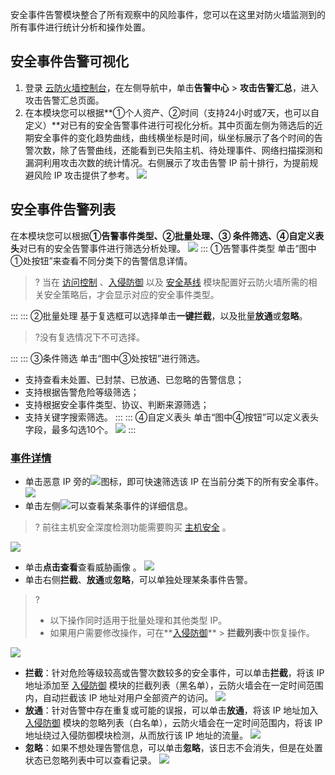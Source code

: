 安全事件告警模块整合了所有观察中的风险事件，您可以在这里对防火墙监测到的所有事件进行统计分析和操作处置。
## 安全事件告警可视化
1. 登录 [云防火墙控制台](https://console.cloud.tencent.com/cfw/warncenter)，在左侧导航中，单击**告警中心** > **攻击告警汇总**，进入攻击告警汇总页面。
2. 在本模块您可以根据**①个人资产、②时间（支持24小时或7天，也可以自定义）**对已有的安全告警事件进行可视化分析。其中页面左侧为筛选后的近期安全事件的变化趋势曲线，曲线横坐标是时间，纵坐标展示了各个时间的告警次数，除了告警曲线，还能看到已失陷主机、待处理事件、网络扫描探测和漏洞利用攻击次数的统计情况。右侧展示了攻击告警 IP 前十排行，为提前规避风险 IP 攻击提供了参考。
![](https://qcloudimg.tencent-cloud.cn/raw/afc610e7907d8b9c089cb1eab1cb0275.png)

## 安全事件告警列表
在本模块您可以根据**①告警事件类型、②批量处理、③ 条件筛选、④自定义表头**对已有的安全告警事件进行筛选分析处理。
![](https://qcloudimg.tencent-cloud.cn/raw/1a294ce50da707e05ed3fad4957ac1e7.png)
<dx-tabs>
::: ①告警事件类型
单击“图中①处按钮”来查看不同分类下的告警信息详情。
> ? 当在 [访问控制](https://cloud.tencent.com/document/product/1132/45856) 、[入侵防御](https://cloud.tencent.com/document/product/1132/45857) 以及 [安全基线](https://console.cloud.tencent.com/cfw/secline) 模块配置好云防火墙所需的相关安全策略后，才会显示对应的安全事件类型。
> 
:::
::: ②批量处理
基于复选框可以选择单击**一键拦截**，以及批量**放通**或**忽略**。
>?没有复选情况下不可选择。
>
:::
::: ③条件筛选
单击“图中③处按钮”进行筛选。
- 支持查看未处置、已封禁、已放通、已忽略的告警信息；
- 支持根据告警危险等级筛选；
- 支持根据安全事件类型、协议、判断来源筛选；
- 支持关键字搜索筛选。
:::
::: ④自定义表头
单击“图中④按钮”可以定义表头字段，最多勾选10个。
![](https://main.qcloudimg.com/raw/aa78deea6692d18038c0de2c8ea69194.png)
:::
</dx-tabs>

### [事件详情](id:keshihua)
- 单击恶意 IP 旁的![](https://main.qcloudimg.com/raw/5bd2ce213f9b7119211793e39ab46eea.png)图标，即可快速筛选该 IP 在当前分类下的所有安全事件。
![](https://qcloudimg.tencent-cloud.cn/raw/12e994660acbc0f0f42c2c5fdf85e05a.png)
- 单击左侧![](https://main.qcloudimg.com/raw/7db35c3a6e1a5ed4832ae18db6fff300.png)可以查看某条事件的详细信息。
> ?  前往主机安全深度检测功能需要购买 [主机安全](https://cloud.tencent.com/document/product/296) 。
> 
![](https://main.qcloudimg.com/raw/d7247f0cb4365fcae3e17d70259a3655.jpg)
- 单击**点击查看**查看威胁画像 。
![](https://main.qcloudimg.com/raw/dcf1e4777e554a4e9a4b4c09754a64d0.jpg)
- 单击右侧**拦截**、**放通**或**忽略**，可以单独处理某条事件告警。
> ?
> - 以下操作同时适用于批量处理和其他类型 IP。
>-  如果用户需要修改操作，可在**[入侵防御](https://console.cloud.tencent.com/cfw/ips)** > **拦截列表**中恢复操作。
>
![](https://qcloudimg.tencent-cloud.cn/raw/ddd573addd21d5c48194c297e380da94.png)
 - **拦截**：针对危险等级较高或告警次数较多的安全事件，可以单击**拦截**，将该 IP 地址添加至 [入侵防御](https://console.cloud.tencent.com/cfw/ips) 模块的拦截列表（黑名单），云防火墙会在一定时间范围内，自动拦截该 IP 地址对用户全部资产的访问。
![](https://qcloudimg.tencent-cloud.cn/raw/42576b02f8b5fcb585b76b05e9e4b73d.png)
  - **放通**：针对告警中存在重复或可能的误报，可以单击**放通**，将该 IP 地址加入 [入侵防御](https://console.cloud.tencent.com/cfw/ips) 模块的忽略列表（白名单），云防火墙会在一定时间范围内，将该 IP 地址绕过入侵防御模块检测，从而放行该 IP 地址的流量。
![](https://qcloudimg.tencent-cloud.cn/raw/db9de7131d99685313d5258ec0564965.png)
  - **忽略**：如果不想处理告警信息，可以单击**忽略**，该日志不会消失，但是在处置状态已忽略列表中可以查看记录。
  ![](https://qcloudimg.tencent-cloud.cn/raw/ac01f1dabe4ec86df2ac364a687ba912.png)
